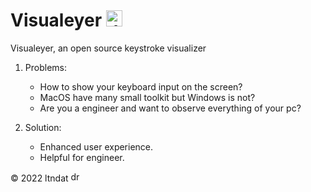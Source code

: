 # Visualeyer <img src="assets/icon.ico" alt="drawing" width="26"/>


Visualeyer, an open source keystroke visualizer


1. Problems:

   - How to show your keyboard input on the screen?
   - MacOS have many small toolkit but Windows is not?
   - Are you a engineer and want to observe everything of your pc?

2. Solution:

   - Enhanced user experience.
   - Helpful for engineer.

© 2022 ltndat <img src="assets/icon.ico" alt="drawing" width="16"/>
